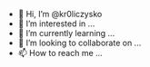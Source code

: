 - 👋 Hi, I’m @kr0liczysko
- 👀 I’m interested in ...
- 🌱 I’m currently learning ...
- 💞️ I’m looking to collaborate on ...
- 📫 How to reach me ...

<!---
kr0liczysko/kr0liczysko is a ✨ special ✨ repository because its `README.md` (this file) appears on your GitHub profile.
You can click the Preview link to take a look at your changes.
--->
